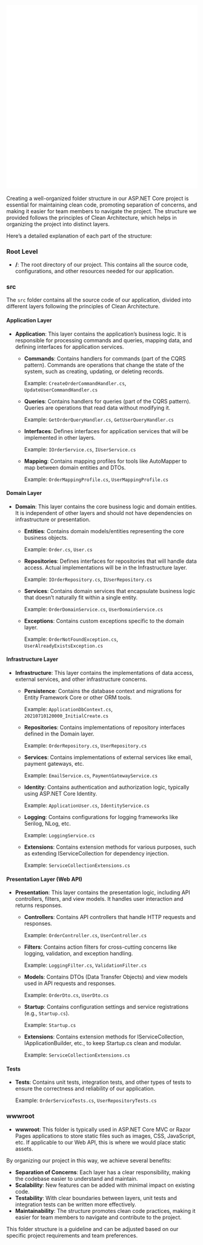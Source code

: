 <img src="IMS.svg" alt="Probable Folder Structure">

Creating a well-organized folder structure in our ASP.NET Core project is essential for maintaining clean code, promoting separation of concerns, and making it easier for team members to navigate the project. The structure we provided follows the principles of Clean Architecture, which helps in organizing the project into distinct layers.

Here’s a detailed explanation of each part of the structure:

### Root Level

- **/**: The root directory of our project. This contains all the source code, configurations, and other resources needed for our application.

### src

The `src` folder contains all the source code of our application, divided into different layers following the principles of Clean Architecture.

#### Application Layer

- **Application**: This layer contains the application’s business logic. It is responsible for processing commands and queries, mapping data, and defining interfaces for application services.

  - **Commands**: Contains handlers for commands (part of the CQRS pattern). Commands are operations that change the state of the system, such as creating, updating, or deleting records.
    
    Example: `CreateOrderCommandHandler.cs`, `UpdateUserCommandHandler.cs`
  
  - **Queries**: Contains handlers for queries (part of the CQRS pattern). Queries are operations that read data without modifying it.
    
    Example: `GetOrderQueryHandler.cs`, `GetUserQueryHandler.cs`
  
  - **Interfaces**: Defines interfaces for application services that will be implemented in other layers.
    
    Example: `IOrderService.cs`, `IUserService.cs`
  
  - **Mapping**: Contains mapping profiles for tools like AutoMapper to map between domain entities and DTOs.
    
    Example: `OrderMappingProfile.cs`, `UserMappingProfile.cs`

#### Domain Layer

- **Domain**: This layer contains the core business logic and domain entities. It is independent of other layers and should not have dependencies on infrastructure or presentation.

  - **Entities**: Contains domain models/entities representing the core business objects.
    
    Example: `Order.cs`, `User.cs`
  
  - **Repositories**: Defines interfaces for repositories that will handle data access. Actual implementations will be in the Infrastructure layer.
    
    Example: `IOrderRepository.cs`, `IUserRepository.cs`
  
  - **Services**: Contains domain services that encapsulate business logic that doesn’t naturally fit within a single entity.
    
    Example: `OrderDomainService.cs`, `UserDomainService.cs`
  
  - **Exceptions**: Contains custom exceptions specific to the domain layer.
    
    Example: `OrderNotFoundException.cs`, `UserAlreadyExistsException.cs`

#### Infrastructure Layer

- **Infrastructure**: This layer contains the implementations of data access, external services, and other infrastructure concerns.

  - **Persistence**: Contains the database context and migrations for Entity Framework Core or other ORM tools.
    
    Example: `ApplicationDbContext.cs`, `20210710120000_InitialCreate.cs`
  
  - **Repositories**: Contains implementations of repository interfaces defined in the Domain layer.
    
    Example: `OrderRepository.cs`, `UserRepository.cs`
  
  - **Services**: Contains implementations of external services like email, payment gateways, etc.
    
    Example: `EmailService.cs`, `PaymentGatewayService.cs`
  
  - **Identity**: Contains authentication and authorization logic, typically using ASP.NET Core Identity.
    
    Example: `ApplicationUser.cs`, `IdentityService.cs`
  
  - **Logging**: Contains configurations for logging frameworks like Serilog, NLog, etc.
    
    Example: `LoggingService.cs`
  
  - **Extensions**: Contains extension methods for various purposes, such as extending IServiceCollection for dependency injection.
    
    Example: `ServiceCollectionExtensions.cs`

#### Presentation Layer (Web API)

- **Presentation**: This layer contains the presentation logic, including API controllers, filters, and view models. It handles user interaction and returns responses.

  - **Controllers**: Contains API controllers that handle HTTP requests and responses.
    
    Example: `OrderController.cs`, `UserController.cs`
  
  - **Filters**: Contains action filters for cross-cutting concerns like logging, validation, and exception handling.
    
    Example: `LoggingFilter.cs`, `ValidationFilter.cs`
  
  - **Models**: Contains DTOs (Data Transfer Objects) and view models used in API requests and responses.
    
    Example: `OrderDto.cs`, `UserDto.cs`
  
  - **Startup**: Contains configuration settings and service registrations (e.g., `Startup.cs`).
    
    Example: `Startup.cs`
  
  - **Extensions**: Contains extension methods for IServiceCollection, IApplicationBuilder, etc., to keep Startup.cs clean and modular.
    
    Example: `ServiceCollectionExtensions.cs`

#### Tests

- **Tests**: Contains unit tests, integration tests, and other types of tests to ensure the correctness and reliability of our application.

  Example: `OrderServiceTests.cs`, `UserRepositoryTests.cs`

### wwwroot

- **wwwroot**: This folder is typically used in ASP.NET Core MVC or Razor Pages applications to store static files such as images, CSS, JavaScript, etc. If applicable to our Web API, this is where we would place static assets.

By organizing our project in this way, we achieve several benefits:

- **Separation of Concerns**: Each layer has a clear responsibility, making the codebase easier to understand and maintain.
- **Scalability**: New features can be added with minimal impact on existing code.
- **Testability**: With clear boundaries between layers, unit tests and integration tests can be written more effectively.
- **Maintainability**: The structure promotes clean code practices, making it easier for team members to navigate and contribute to the project.

This folder structure is a guideline and can be adjusted based on our specific project requirements and team preferences.
